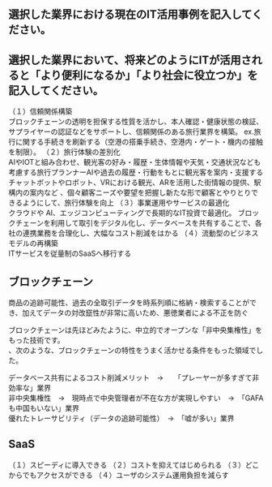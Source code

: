 


## 選択した業界における現在のIT活用事例を記入してください。


## 選択した業界において、将来どのようにITが活用されると「より便利になるか」｢より社会に役立つか」を記入してください。
（１）信頼関係構築  
ブロックチェーンの透明を担保する性質を活かし、本人確認・健康状態の検証、サプライヤーの認証などをサポートし、信頼関係のある旅行業界を構築。
ex.旅行に関する手続きを刷新する（空港の搭乗手続き、空港内・ゲート・機内の接触を制限）。
（２）旅行体験の差別化  
AIやIOTと組み合わせ、観光客の好み・履歴・生体情報や天気・交通状況なども考慮する旅行プランナーAIや過去の履歴・行動をもとに観光客を案内・支援するチャットボットやロボット、VRにおける観光、ARを活用した街情報の提供、駅構内の案内など 、個々顧客ニーズや要望を把握し新たな形で顧客とやりとりできるようにして、旅行体験を向上
（３）事業運用やサービスの最適化  
クラウドや AI、エッジコンピューティングで長期的なIT投資で最適化。
ブロックチェーンを利用して取引をデジタル化し、データベースを共有することで、各社の連携業務を合理化し、大幅なコスト削減をはかる
（４）流動型のビジネスモデルの再構築  
ITサービスを従量制のSaaSへ移行する


## ブロックチェーン
商品の追跡可能性、過去の全取引データを時系列順に格納・検索することができ、加えてデータの対改竄性が非常に高いため、悪徳業者による不正を防ぐ
  
ブロックチェーンは先ほどみたように、中立的でオープンな「非中央集権性」をもった技術です。  
、次のような、ブロックチェーンの特性をうまく活かせる条件をもった領域でした。  

データベース共有によるコスト削減メリット　→　　「プレーヤーが多すぎて非効率な」業界  
非中央集権性　→　現時点で中央管理者が不在な方が実現しやすい　→　「GAFAも中国もいない」業界  
優れたトレーサビリティ（データの追跡可能性）　→　「嘘が多い」業界  

## SaaS
（１）スピーディに導入できる
（２）コストを抑えてはじめられる
（３）どこからでもアクセスができる
（４）ユーザのシステム運用負担を減らす
